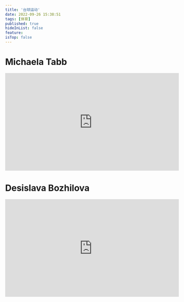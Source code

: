 ```yaml
---
title: '台球运动'
date: 2022-09-26 15:38:51
tags: [体育]
published: true
hideInList: false
feature: 
isTop: false
---
```


# Michaela Tabb
<iframe width="560" height="315" src="https://www.youtube.com/embed/zdJTAY6IUAw" frameborder="0" allow="accelerometer; autoplay; encrypted-media; gyroscope; picture-in-picture" allowfullscreen></iframe>

# Desislava Bozhilova
<iframe width="560" height="315" src="https://www.youtube.com/embed/rnQJqytLNZA" title="YouTube video player" frameborder="0" allow="accelerometer; autoplay; clipboard-write; encrypted-media; gyroscope; picture-in-picture" allowfullscreen></iframe>